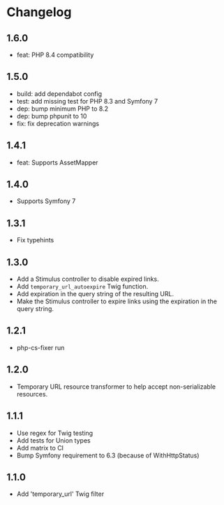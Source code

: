 # Changelog

## 1.6.0

* feat: PHP 8.4 compatibility

## 1.5.0

* build: add dependabot config
* test: add missing test for PHP 8.3 and Symfony 7
* dep: bump minimum PHP to 8.2
* dep: bump phpunit to 10
* fix: fix deprecation warnings

## 1.4.1

* feat: Supports AssetMapper

## 1.4.0

* Supports Symfony 7

## 1.3.1

* Fix typehints

## 1.3.0

* Add a Stimulus controller to disable expired links.
* Add `temporary_url_autoexpire` Twig function.
* Add expiration in the query string of the resulting URL.
* Make the Stimulus controller to expire links using the expiration in the
  query string.

## 1.2.1

* php-cs-fixer run
## 1.2.0

* Temporary URL resource transformer to help accept non-serializable
  resources.
  
## 1.1.1

* Use regex for Twig testing
* Add tests for Union types
* Add matrix to CI
* Bump Symfony requirement to 6.3 (because of WithHttpStatus)

## 1.1.0

* Add 'temporary_url' Twig filter